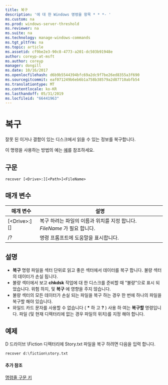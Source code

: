 ```yaml
---
title: 복구
description: '에 대 한 Windows 명령을 항목 * * *- '
ms.custom: na
ms.prod: windows-server-threshold
ms.reviewer: na
ms.suite: na
ms.technology: manage-windows-commands
ms.tgt_pltfrm: na
ms.topic: article
ms.assetid: cf9be2e3-90c8-4773-a201-dc503b91948e
author: coreyp-at-msft
ms.author: coreyp
manager: dongill
ms.date: 10/16/2017
ms.openlocfilehash: d6b9b5544394bfc69a2dc9f7be26ed8355a3f690
ms.sourcegitcommit: eaf071249b6eb6b1a758b38579a2d87710abfb54
ms.translationtype: MT
ms.contentlocale: ko-KR
ms.lasthandoff: 05/31/2019
ms.locfileid: "66441963"
---
```

# <a name="recover"></a>복구



잘못 된 이거나 결함이 있는 디스크에서 읽을 수 있는 정보를 복구합니다.

이 명령을 사용하는 방법의 예는 [예](#BKMK_examples)를 참조하세요.

## <a name="syntax"></a>구문

```
recover [<Drive>:][<Path>]<FileName>
```

## <a name="parameters"></a>매개 변수

|           매개 변수           |                                          설명                                          |
|-------------------------------|-----------------------------------------------------------------------------------------------|
| [\<Drive>:][<Path>]<FileName> | 복구 하려는 파일의 이름과 위치를 지정 합니다. *FileName* 가 필요 합니다. |
|              /?               |                             명령 프롬프트에 도움말을 표시합니다.                              |

## <a name="remarks"></a>설명

-   **복구** 명령 파일을 섹터 단위로 읽고 좋은 섹터에서 데이터를 복구 합니다. 불량 섹터의 데이터가 손실 됩니다.
-   불량 섹터에서 보고 **chkdsk** 작업에 대 한 디스크를 준비할 때 "불량"으로 표시 되었습니다. 위험 하지, 및 **복구** 에 영향을 주지 않습니다.
-   불량 섹터의 모든 데이터가 손실 되는 파일을 복구 하는 경우 한 번에 하나의 파일을 복구할 해야 있습니다.
-   와일드 카드 문자를 사용할 수 없습니다 ( **&#42;** 하 고 **?** ) 사용 하 여는 **복구할** 명령입니다. 파일 (및 현재 디렉터리에 없는 경우 파일의 위치)를 지정 해야 합니다.

## <a name="BKMK_examples"></a>예제

D 드라이브 \Fiction 디렉터리에 Story.txt 파일을 복구 하려면 다음을 입력 합니다.
```
recover d:\fiction\story.txt 
```

#### <a name="additional-references"></a>추가 참조

[명령줄 구문 키](command-line-syntax-key.md)